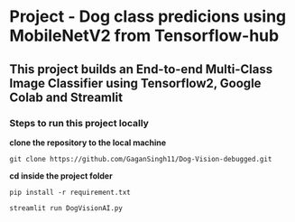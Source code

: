 # Project - Dog class predicions using MobileNetV2 from Tensorflow-hub

## This project builds an End-to-end Multi-Class Image Classifier using Tensorflow2, Google Colab and Streamlit 

### Steps to run this project locally
**clone the repository to the local machine**
```buildoutcfg
git clone https://github.com/GaganSingh11/Dog-Vision-debugged.git
```
**cd inside the project folder**
```buildoutcfg
pip install -r requirement.txt
```
```buildoutcfg
streamlit run DogVisionAI.py 
```
